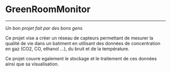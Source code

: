 # GreenRoomMonitor
---

*Un bon projet fait par des bons gens*

Ce projet vise a créer un réseau de capteurs permettant de mesurer la qualité de vie dans un batiment en utilisant des données de concentration en gaz (CO2, CO, ethanol ...), du bruit et de la température.

Ce projet couvre egalement le stockage et le traitement de ces données ainsi que sa visualisation.

